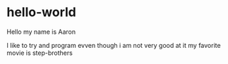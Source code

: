 # hello-world


Hello my name is Aaron

I like to try and program evven though i am not very good at it
my favorite movie is step-brothers
